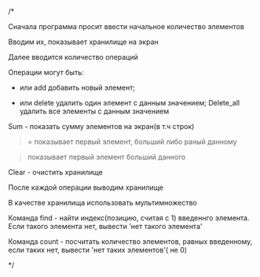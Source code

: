 /*

Сначала программа просит ввести начальное количество элементов

Вводим их, показывает хранилище на экран

Далее вводится количество операций

Операции могут быть:
+ или add добавить новый элемент;
- или delete удалить один элемент с данным значением;
Delete_all удалить все элементы с данным значением

Sum - показать сумму элементов на экран(в т.ч строк)

>= показывает первый элемент, больший либо раный данному

> показывает первый элемент больший данного

Clear - очистить хранилище

После каждой операции выводим хранилище

В качестве хранилища использовать мультимножество

Команда find - найти индекс(позицию, считая с 1) введеннго элемента. Если такого элемента нет, вывести 'нет такого элемента'

Команда count - посчитать количество элементов, равных введенному, если таких нет, вывести 'нет таких элементов'( не 0)

*/
